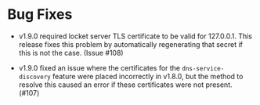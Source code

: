 # Bug Fixes

* v1.9.0 required locket server TLS certificate to be valid for 127.0.0.1.
  This release fixes this problem by automatically regenerating that secret if
  this is not the case. (Issue #108)

* v1.9.0 fixed an issue where the certificates for the `dns-service-discovery`
  feature were placed incorrectly in v1.8.0, but the method to resolve this
  caused an error if these certificates were not present. (#107)
